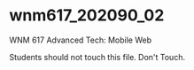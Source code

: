 # wnm617_202090_02

WNM 617 Advanced Tech: Mobile Web

Students should not touch this file. Don't Touch.